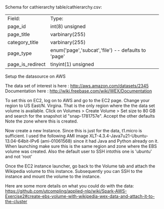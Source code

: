 Schema for cathierarchy table/cathierarchy.csv:


<table>
<tr><td>Field:</td><td>Type:</td></tr>
<tr><td>page_id</td><td>int(8) unsigned</td></tr>
<tr><td>page_title</td><td>varbinary(255)</td></tr>
<tr><td>category_title</td><td>varbinary(255)</td></tr>  
<tr><td>page_type</td><td>enum('page','subcat','file') -- defaults to 'page'</td></tr>
<tr><td>page_is_redirect</td><td>tinyint(1) unsigned</td></tr>
</table>


Setup the datasource on AWS

The data set of interest is here : http://aws.amazon.com/datasets/2345
Documentation here : http://wiki.freebase.com/wiki/WEX/Documentation

To set this on EC2, log on to AWS and go to the EC2 page. 
Change your region to US East/N. Virgina. That is the only region where the the data set volume is available.
Click on Volumes > Create Volume > 
Set size to 80 GB and search for the snapshot id "snap-1781757e". Accept the other defaults
Note the zone where this is created.

Now create a new Instance. Since this is just for the data, t1.micro is sufficient. I used the following AMI image XLT-4.3.4-Java7u21-Ubuntu-13.04-64bit-IPv6 (ami-01061568) since it had Java and Python already on it. When launching make sure this is the same region and zone where the EBS volume was created. Also the default user to SSH intothis one is 'ubuntu' and not 'root'

Once the EC2 instance launcher, go back to the Volume tab and attach the Wikipedia volume to this instance. Subsequently you can SSH to the instance and mount the volume to the instance.

Here are some more details on what you could do with the data: 
https://github.com/utcompling/applied-nlp/wiki/Spark-AWS-Exercise2#create-ebs-volume-with-wikipedia-wex-data-and-attach-it-to-the-cluster
